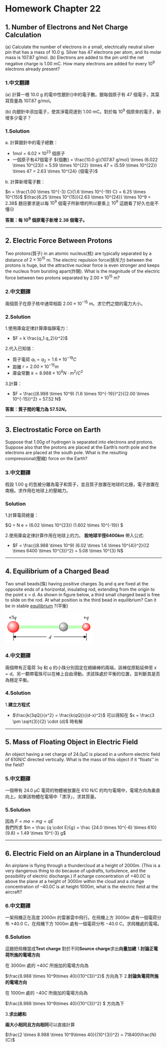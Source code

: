 # Homework Chapter 22

## 1. Number of Electrons and Net Charge Calculation

(a) Calculate the number of electrons in a small, electrically neutral silver pin that has a mass of 10.0 g. Silver has 47 electrons per atom, and its molar mass is 107.87 g/mol. (b) Electrons are added to the pin until the net negative charge is 1.00 mC. How many electrons are added for every $10^9$ electrons already present?

### 1.中文翻譯

(a) 計算一根 10.0 g 的電中性銀針()中的電子數。銀每個原子有 47 個電子，其莫耳質量為 107.87 g/mol。

(b) 向銀針中添加電子，使其淨電荷達到 1.00 mC。對於每 $10^9$ 個原來的電子，新增多少電子？

### 1.Solution

a. 計算銀針中的電子總數：

-  $1 mol = 6.02 \times 10^{23}$  個原子
- 一個原子有47個電子
   ${個數} = \frac{10.0 g}{107.87 g/mol} \times (6.022 \times 10^{23}) = 5.59 \times 10^{22} \times 47 = (5.59 \times 10^{22}) \times 47 = 2.63 \times 10^{24} {個電子}$

b. 計算新增電子數：

   $n = \frac{1.00 \times 10^{-3} C}{1.6 \times 10^{-19} C} = 6.25 \times 10^{15}$
   $\frac{6.25 \times 10^{15}}{2.63 \times 10^{24}} \times 10^9 = 2.38$
題目要求是以每 $10^9$ 個電子所新增的所以要乘上 $10^9$ 
這題看了好久也是不懂😥

**答案：每 $10^9$ 個原電子新增 2.38 個電子。**

---

## 2. Electric Force Between Protons

Two protons(質子) in an atomic nucleus(核) are typically separated by a distance of $2 × 10^{15}$ m. The electric repulsion force(排斥力) between the protons is huge, but the attractive nuclear force is even stronger and keeps the nucleus from bursting apart(炸開). What is the magnitude of the electric force between two protons separated by $2.00 × 10^{15}$ m?

### 2.中文翻譯

兩個質子在原子核中通常相距 $2.00 \times 10^{-15}$ m。求它們之間的電力大小。

### 2.Solution

1.使用庫侖定律計算庫倫靜電力：

- $F = k \frac{q_1 q_2}{r^2}$

2.代入已知值：

- 質子電荷 $q_1 = q_2 = 1.6 \times 10^{-19} C$
- 距離 $r = 2.00 \times 10^{-15} m$
- 庫侖常數 $k = 8.988 \times 10^9 N\cdot m^2/C^2$

3.計算：

- $F = \frac{(8.988 \times 10^9) (1.6 \times 10^{-19})^2}{(2.00 \times 10^{-15})^2} = 57.52 N$

**答案：質子間的電力為 $57.52 N$。**

---

## 3. Electrostatic Force on Earth

 Suppose that $1.00 g$ of hydrogen is separated into electrons and protons. Suppose also that the protons are placed at the Earth’s north pole and the electrons are placed at the south pole. What is the resulting compressional(壓縮) force on the Earth?

### 3.中文翻譯

假設 1.00 g 的氫被分離為電子和質子，並且質子放置在地球的北極，電子放置在南極。求作用在地球上的壓縮力。

### Solution

1.計算電荷總量：

   $Q = N e = (6.02 \times 10^{23}) (1.602 \times 10^{-19}) $

2.使用庫侖定律計算作用在地球上的力。
   **設地球半徑$6400km$**
   帶入公式:

- $F = \frac{(8.988 \times 10^9) (6.02 \times 1.6 \times 10^{4})^2}{(2 \times 6400 \times 10^{3})^2} = 5.08 \times 10^{3} N$

---

## 4. Equilibrium of a Charged Bead

Two small beads(珠) having positive charges 3q and q are fixed at the opposite ends of a horizontal, insulating rod, extending from the origin to the point x = d. As shown in figure below, a third small charged bead is free to slide on the rod. At what position is the third bead in equilibrium? Can it be in stable [equilibrium](https://dictionary.cambridge.org/zht/%E8%A9%9E%E5%85%B8/%E8%8B%B1%E8%AA%9E-%E6%BC%A2%E8%AA%9E-%E7%B9%81%E9%AB%94/equilibrium) ?(平衡)

![圖片](/resource/ch22hw_p1.png)

### 4.中文翻譯

兩個帶有正電荷 $3q$ 和 $q$ 的小珠分別固定在絕緣棒的兩端，該棒從原點延伸至 $x = d$。另一顆帶電珠可以在棒上自由滑動。求該珠處於平衡的位置，並判斷其是否為穩定平衡。

### 4.Solution

1.**建立方程式**

- $\frac{k(3qQ)}{x^2} = \frac{k(qQ)}{(d-x)^2}$
可以得知在 $x = \frac{3 \pm \sqrt{3}}{2} \cdot {d}$ 時有解

---

## 5. Mass of Floating Object in Electric Field

An object having a net charge of $24.0 μC$ is placed in a uniform electric field of $610 N/C$ directed vertically. What is the mass of this object if it “floats’’ in the field?

### 5.中文翻譯

一個帶有 24.0 μC 電荷的物體被放置在 610 N/C 的均勻電場中，電場方向為垂直向上。如果該物體在電場中「漂浮」，求其質量。

### 5.Solution

因為 $F = ma = mg = qE$  
我們所求 $m = \frac {q \cdot E}{g} = \frac {24.0 \times 10^{-6} \times 610}{9.8} = 1.49 \times 10^{-3} g$

---

## 6. Electric Field on an Airplane in a Thundercloud

An airplane is flying through a thundercloud at a height of $2000 m$. (This is a very dangerous thing to do because of updrafts, turbulence, and the possibility of electric discharge.) If acharge concentration of $+40.0 C$ is above the plane at a height of $3000 m$ within the cloud and a charge concentration of $–40.0 C$ is at height $1000 m$, what is the electric field at the aircraft?

### 6.中文翻譯

一架飛機正在高度 $2000 m$ 的雷暴雲中飛行。在飛機上方 $3000 m$ 處有一個電荷分布 $+40.0$ C，在飛機下方 $1000 m$ 處有一個電荷分布 $-40.0$ C。求飛機處的電場。

### 6.Solution

這題把飛機當成**Test charge** 對於不同**Source charge**求出**向量加總**
1.**討論正電荷所施的電場方向**

   在 $3000m$ 處的 $+40C$ 所施加的電場方向為
   
   $\frac{8.988 \times 10^9\times 40}{(10^{3})^2}$
   方向為下
2.**討論負電荷所施的電場方向**

   在 $1000m$ 處的 $-40C$ 所施加的電場方向為
   
   $\frac{8.988 \times 10^9\times 40}{(10^{3})^2} $ 方向為下

3.**求出總和**

   **兩大小相同且方向相同**可以直接計算
   
   $\frac{2 \times 8.988 \times 10^9\times 40}{(10^{3})^2}  = 718400\frac{N}{C}$
